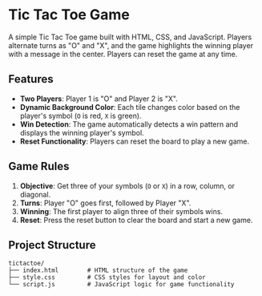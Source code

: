 # Tic Tac Toe Game

A simple Tic Tac Toe game built with HTML, CSS, and JavaScript. Players alternate turns as "O" and "X", and the game highlights the winning player with a message in the center. Players can reset the game at any time.

## Features

- **Two Players**: Player 1 is "O" and Player 2 is "X".
- **Dynamic Background Color**: Each tile changes color based on the player's symbol (`O` is red, `X` is green).
- **Win Detection**: The game automatically detects a win pattern and displays the winning player's symbol.
- **Reset Functionality**: Players can reset the board to play a new game.

## Game Rules

1. **Objective**: Get three of your symbols (`O` or `X`) in a row, column, or diagonal.
2. **Turns**: Player "O" goes first, followed by Player "X".
3. **Winning**: The first player to align three of their symbols wins.
4. **Reset**: Press the reset button to clear the board and start a new game.

## Project Structure

```plaintext
tictactoe/
├── index.html        # HTML structure of the game
├── style.css         # CSS styles for layout and color
└── script.js         # JavaScript logic for game functionality
